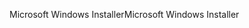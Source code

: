 <span data-ttu-id="866c5-101">Microsoft Windows Installer</span><span class="sxs-lookup"><span data-stu-id="866c5-101">Microsoft Windows Installer</span></span>
